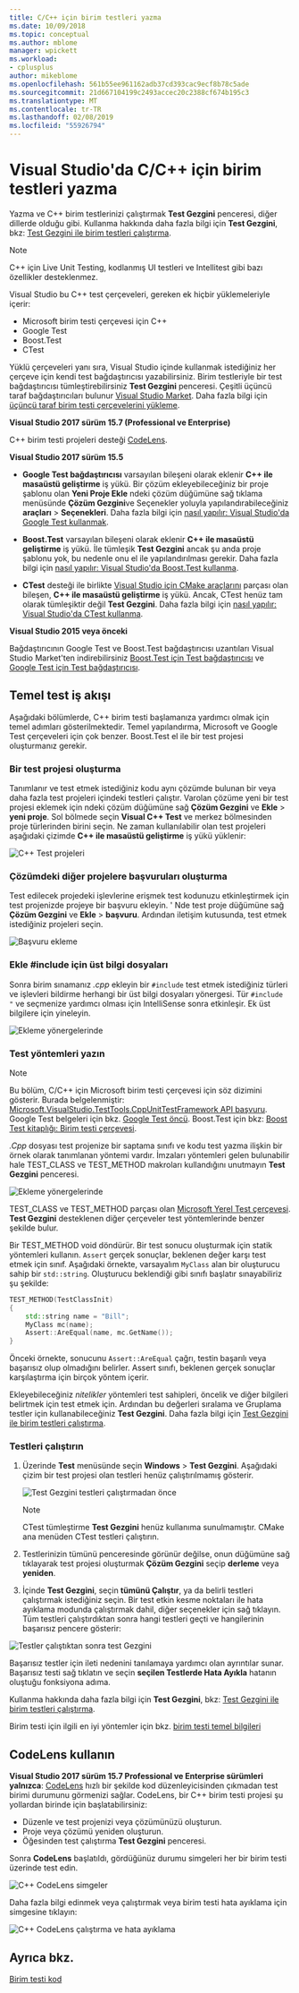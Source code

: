 ```yaml
---
title: C/C++ için birim testleri yazma
ms.date: 10/09/2018
ms.topic: conceptual
ms.author: mblome
manager: wpickett
ms.workload:
- cplusplus
author: mikeblome
ms.openlocfilehash: 561b55ee961162adb37cd393cac9ecf8b78c5ade
ms.sourcegitcommit: 21d667104199c2493accec20c2388cf674b195c3
ms.translationtype: MT
ms.contentlocale: tr-TR
ms.lasthandoff: 02/08/2019
ms.locfileid: "55926794"
---
```

# <a name="write-unit-tests-for-cc-in-visual-studio"></a>Visual Studio'da C/C++ için birim testleri yazma

Yazma ve C++ birim testlerinizi çalıştırmak **Test Gezgini** penceresi, diğer dillerde olduğu gibi. Kullanma hakkında daha fazla bilgi için **Test Gezgini**, bkz: [Test Gezgini ile birim testleri çalıştırma](run-unit-tests-with-test-explorer.md).

> [!NOTE]
> C++ için Live Unit Testing, kodlanmış UI testleri ve Intellitest gibi bazı özellikler desteklenmez.

Visual Studio bu C++ test çerçeveleri, gereken ek hiçbir yüklemeleriyle içerir:

- Microsoft birim testi çerçevesi için C++
- Google Test
- Boost.Test
- CTest

Yüklü çerçeveleri yanı sıra, Visual Studio içinde kullanmak istediğiniz her çerçeve için kendi test bağdaştırıcısı yazabilirsiniz. Birim testleriyle bir test bağdaştırıcısı tümleştirebilirsiniz **Test Gezgini** penceresi. Çeşitli üçüncü taraf bağdaştırıcıları bulunur [Visual Studio Market](https://marketplace.visualstudio.com). Daha fazla bilgi için [üçüncü taraf birim testi çerçevelerini yükleme](install-third-party-unit-test-frameworks.md).

**Visual Studio 2017 sürüm 15.7 (Professional ve Enterprise)**

C++ birim testi projeleri desteği [CodeLens](../ide/find-code-changes-and-other-history-with-codelens.md).

**Visual Studio 2017 sürüm 15.5**

- **Google Test bağdaştırıcısı** varsayılan bileşeni olarak eklenir **C++ ile masaüstü geliştirme** iş yükü. Bir çözüm ekleyebileceğiniz bir proje şablonu olan **Yeni Proje Ekle** ndeki çözüm düğümüne sağ tıklama menüsünde **Çözüm Gezgini**ve Seçenekler yoluyla yapılandırabileceğiniz **araçları**  >  **Seçenekleri**. Daha fazla bilgi için [nasıl yapılır: Visual Studio'da Google Test kullanmak](how-to-use-google-test-for-cpp.md).

- **Boost.Test** varsayılan bileşeni olarak eklenir **C++ ile masaüstü geliştirme** iş yükü. İle tümleşik **Test Gezgini** ancak şu anda proje şablonu yok, bu nedenle onu el ile yapılandırılması gerekir. Daha fazla bilgi için [nasıl yapılır: Visual Studio'da Boost.Test kullanma](how-to-use-boost-test-for-cpp.md).

- **CTest** desteği ile birlikte [Visual Studio için CMake araçlarını](/cpp/ide/cmake-tools-for-visual-cpp) parçası olan bileşen, **C++ ile masaüstü geliştirme** iş yükü. Ancak, CTest henüz tam olarak tümleşiktir değil **Test Gezgini**. Daha fazla bilgi için [nasıl yapılır: Visual Studio'da CTest kullanma](how-to-use-ctest-for-cpp.md).

**Visual Studio 2015 veya önceki**

Bağdaştırıcının Google Test ve Boost.Test bağdaştırıcısı uzantıları Visual Studio Market'ten indirebilirsiniz [Boost.Test için Test bağdaştırıcısı](https://marketplace.visualstudio.com/items?itemName=VisualCPPTeam.TestAdapterforBoostTest) ve [Google Test için Test bağdaştırıcısı](https://marketplace.visualstudio.com/items?itemName=VisualCPPTeam.TestAdapterforGoogleTest).

## <a name="basic-test-workflow"></a>Temel test iş akışı

Aşağıdaki bölümlerde, C++ birim testi başlamanıza yardımcı olmak için temel adımları gösterilmektedir. Temel yapılandırma, Microsoft ve Google Test çerçeveleri için çok benzer. Boost.Test el ile bir test projesi oluşturmanız gerekir.

### <a name="create-a-test-project"></a>Bir test projesi oluşturma

Tanımlanır ve test etmek istediğiniz kodu aynı çözümde bulunan bir veya daha fazla test projeleri içindeki testleri çalıştır. Varolan çözüme yeni bir test projesi eklemek için ndeki çözüm düğümüne sağ **Çözüm Gezgini** ve **Ekle** > **yeni proje**. Sol bölmede seçin **Visual C++ Test** ve merkez bölmesinden proje türlerinden birini seçin. Ne zaman kullanılabilir olan test projeleri aşağıdaki çizimde **C++ ile masaüstü geliştirme** iş yükü yüklenir:

![C++ Test projeleri](media/cpp-new-test-project.png)

### <a name="create-references-to-other-projects-in-the-solution"></a>Çözümdeki diğer projelere başvuruları oluşturma

Test edilecek projedeki işlevlerine erişmek test kodunuzu etkinleştirmek için test projenizde projeye bir başvuru ekleyin. ' Nde test proje düğümüne sağ **Çözüm Gezgini** ve **Ekle** > **başvuru**. Ardından iletişim kutusunda, test etmek istediğiniz projeleri seçin.

![Başvuru ekleme](media/cpp-add-ref-test-project.png)

### <a name="add-include-directives-for-header-files"></a>Ekle #include için üst bilgi dosyaları

Sonra birim sınamanız *.cpp* ekleyin bir `#include` test etmek istediğiniz türleri ve işlevleri bildirme herhangi bir üst bilgi dosyaları yönergesi. Tür `#include "` ve seçmenize yardımcı olması için IntelliSense sonra etkinleşir. Ek üst bilgilere için yineleyin.

![Ekleme yönergelerinde](media/cpp-add-includes-test-project.png)

### <a name="write-test-methods"></a>Test yöntemleri yazın

> [!NOTE]
> Bu bölüm, C/C++ için Microsoft birim testi çerçevesi için söz dizimini gösterir. Burada belgelenmiştir: [Microsoft.VisualStudio.TestTools.CppUnitTestFramework API başvuru](microsoft-visualstudio-testtools-cppunittestframework-api-reference.md). Google Test belgeleri için bkz. [Google Test öncü](https://github.com/google/googletest/blob/master/googletest/docs/primer.md). Boost.Test için bkz: [Boost Test kitaplığı: Birim testi çerçevesi](http://www.boost.org/doc/libs/1_46_0/libs/test/doc/html/utf.html).

*.Cpp* dosyası test projenize bir saptama sınıfı ve kodu test yazma ilişkin bir örnek olarak tanımlanan yöntemi vardır. İmzaları yöntemleri gelen bulunabilir hale TEST_CLASS ve TEST_METHOD makroları kullandığını unutmayın **Test Gezgini** penceresi.

![Ekleme yönergelerinde](media/cpp-write-test-methods.png)

TEST_CLASS ve TEST_METHOD parçası olan [Microsoft Yerel Test çerçevesi](microsoft-visualstudio-testtools-cppunittestframework-api-reference.md). **Test Gezgini** desteklenen diğer çerçeveler test yöntemlerinde benzer şekilde bulur.

Bir TEST_METHOD void döndürür. Bir test sonucu oluşturmak için statik yöntemleri kullanın. `Assert` gerçek sonuçlar, beklenen değer karşı test etmek için sınıf. Aşağıdaki örnekte, varsayalım `MyClass` alan bir oluşturucu sahip bir `std::string`. Oluşturucu beklendiği gibi sınıfı başlatır sınayabiliriz şu şekilde:

```cpp
TEST_METHOD(TestClassInit)
{
    std::string name = "Bill";
    MyClass mc(name);
    Assert::AreEqual(name, mc.GetName());
}
```

Önceki örnekte, sonucunu `Assert::AreEqual` çağrı, testin başarılı veya başarısız olup olmadığını belirler. Assert sınıfı, beklenen gerçek sonuçlar karşılaştırma için birçok yöntem içerir.

Ekleyebileceğiniz *nitelikler* yöntemleri test sahipleri, öncelik ve diğer bilgileri belirtmek için test etmek için. Ardından bu değerleri sıralama ve Gruplama testler için kullanabileceğiniz **Test Gezgini**. Daha fazla bilgi için [Test Gezgini ile birim testleri çalıştırma](run-unit-tests-with-test-explorer.md).

### <a name="run-the-tests"></a>Testleri çalıştırın

1. Üzerinde **Test** menüsünde seçin **Windows** > **Test Gezgini**. Aşağıdaki çizim bir test projesi olan testleri henüz çalıştırılmamış gösterir.

   ![Test Gezgini testleri çalıştırmadan önce](media/cpp-test-explorer.png)

   > [!NOTE]
   > CTest tümleştirme **Test Gezgini** henüz kullanıma sunulmamıştır. CMake ana menüden CTest testleri çalıştırın.

1. Testlerinizin tümünü penceresinde görünür değilse, onun düğümüne sağ tıklayarak test projesi oluşturmak **Çözüm Gezgini** seçip **derleme** veya **yeniden**.

1. İçinde **Test Gezgini**, seçin **tümünü Çalıştır**, ya da belirli testleri çalıştırmak istediğiniz seçin. Bir test etkin kesme noktaları ile hata ayıklama modunda çalıştırmak dahil, diğer seçenekler için sağ tıklayın. Tüm testleri çalıştırdıktan sonra hangi testleri geçti ve hangilerinin başarısız pencere gösterir:

![Testler çalıştıktan sonra test Gezgini](media/cpp-test-explorer-passed.png)

Başarısız testler için ileti nedenini tanılamaya yardımcı olan ayrıntılar sunar. Başarısız testi sağ tıklatın ve seçin **seçilen Testlerde Hata Ayıkla** hatanın oluştuğu fonksiyona adıma.

Kullanma hakkında daha fazla bilgi için **Test Gezgini**, bkz: [Test Gezgini ile birim testleri çalıştırma](run-unit-tests-with-test-explorer.md).

Birim testi için ilgili en iyi yöntemler için bkz. [birim testi temel bilgileri](unit-test-basics.md)

## <a name="use-codelens"></a>CodeLens kullanın

**Visual Studio 2017 sürüm 15.7 Professional ve Enterprise sürümleri yalnızca**: [CodeLens](../ide/find-code-changes-and-other-history-with-codelens.md) hızlı bir şekilde kod düzenleyicisinden çıkmadan test birimi durumunu görmenizi sağlar. CodeLens, bir C++ birim testi projesi şu yollardan birinde için başlatabilirsiniz:

- Düzenle ve test projenizi veya çözümünüzü oluşturun.
- Proje veya çözümü yeniden oluşturun.
- Öğesinden test çalıştırma **Test Gezgini** penceresi.

Sonra **CodeLens** başlatıldı, gördüğünüz durumu simgeleri her bir birim testi üzerinde test edin.

![C++ CodeLens simgeler](media/cpp-test-codelens-icons.png)

 Daha fazla bilgi edinmek veya çalıştırmak veya birim testi hata ayıklama için simgesine tıklayın:

![C++ CodeLens çalıştırma ve hata ayıklama](media/cpp-test-codelens-run-debug.png)

## <a name="see-also"></a>Ayrıca bkz.

[Birim testi kod](unit-test-your-code.md)
